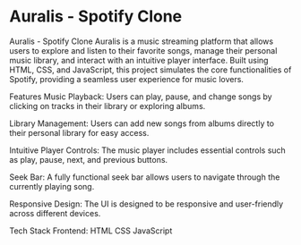 # Auralis - Spotify Clone
 Auralis - Spotify Clone
Auralis is a music streaming platform that allows users to explore and listen to their favorite songs, manage their personal music library, and interact with an intuitive player interface. Built using HTML, CSS, and JavaScript, this project simulates the core functionalities of Spotify, providing a seamless user experience for music lovers.

Features
Music Playback: Users can play, pause, and change songs by clicking on tracks in their library or exploring albums.

Library Management: Users can add new songs from albums directly to their personal library for easy access.

Intuitive Player Controls: The music player includes essential controls such as play, pause, next, and previous buttons.

Seek Bar: A fully functional seek bar allows users to navigate through the currently playing song.

Responsive Design: The UI is designed to be responsive and user-friendly across different devices.

Tech Stack
Frontend:
HTML
CSS
JavaScript
